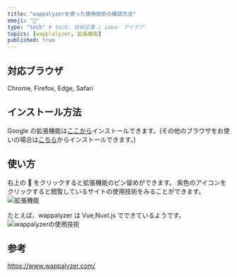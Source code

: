 ```yaml
---
title: "wappalyzerを使った使用技術の確認方法"
emoji: "👀"
type: "tech" # tech: 技術記事 / idea: アイデア
topics: [wapplalyzer, 拡張機能]
published: true
---
```


## 対応ブラウザ

Chrome, Firefox, Edge, Safari

## インストール方法

Google の拡張機能は[ここから](https://chrome.google.com/webstore/detail/wappalyzer/gppongmhjkpfnbhagpmjfkannfbllamg)インストールできます。(その他のブラウザをお使いの場合は[こちら](https://www.wappalyzer.com/apps/)からインストールできます。)

## 使い方

右上の 🧩 をクリックすると拡張機能のピン留めができます。
紫色のアイコンをクリックすると閲覧しているサイトの使用技術をみることができます。  
![拡張機能](https://gyazo.com/70af4c94eeaac81789553216b5c1cb66.png)

たとえば、wappalyzer は Vue,Nuxt.js でできているようです。
![wappalyzerの使用技術](https://gyazo.com/cb03cd438c813513c28fc133f9f22fa0.png)

## 参考

https://www.wappalyzer.com/
